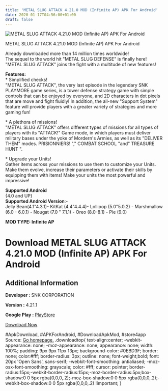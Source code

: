 ```yaml
---
title: 'METAL SLUG ATTACK 4.21.0 MOD (Infinite AP) APK For Android'
date: 2020-01-17T04:56:00+01:00
draft: false
---
```


![METAL SLUG ATTACK 4.21.0 MOD (Infinite AP) APK For Android](https://i1.wp.com/apkhome.net/wp-content/uploads/2020/01/METAL-SLUG-ATTACK-4.21.0-MOD-Infinite-AP.png "METAL SLUG ATTACK 4.21.0 MOD (Infinite AP) APK For Android")

  

METAL SLUG ATTACK 4.21.0 MOD (Infinite AP) APK For Android

Already downloaded more than 14 million times worldwide!  
The sequel to the world hit "METAL SLUG DEFENSE" is finally here!  
"METAL SLUG ATTACK" joins the fight with a multitude of new features!

**Features:**  
\* Simplified checks!  
"METAL SLUG ATTACK", the very last episode in the legendary SNK PLAYMORE game series, is a tower defense strategy game with simple controls that can be enjoyed by everyone, and 2D characters in dot pixels that are move and fight fluidly! In addition, the all-new "Support System" feature will provide players with a greater variety of strategies and more gaming fun!

\* A plethora of missions!  
"METAL SLUG ATTACK" offers different types of missions for all types of players with its "ATTACK!" Game mode, in which players must deliver military bases under the yoke of Mordern's Armies, as well as its "DELIVER THEM" modes. PRISIONNIERS! "," COMBAT SCHOOL "and" TREASURE HUNT ".

\* Upgrade your Units!  
Gather items across your missions to use them to customize your Units. Make them evolve, increase their parameters or activate their skills by equipping them with items! Make your units the most powerful and impressive!

**Supported Android**  
{4.0 and UP}  
**Supported Android Version**:-  
Jelly Bean(4.1"4.3.1)- KitKat (4.4"4.4.4)- Lollipop (5.0"5.0.2) - Marshmallow (6.0 - 6.0.1) - Nougat (7.0 " 7.1.1) - Oreo (8.0-8.1) - Pie (9.0)

**MOD TYPE: Infinite AP**

Download METAL SLUG ATTACK 4.21.0 MOD (Infinite AP) APK For Android
===================================================================

Additional Information
----------------------

**Developer :** SNK CORPORATION

**Version :** 4.21.1

**Google Play :** [PlayStore](https://play.google.com/store/apps/details?id=com.snkplaymore.android014)

  

[Download Now](https://store4app.co/post/metal-slug-attack-4-21-0-mod-infinite-ap-apk-for-android_1579194365)

  
#ApkDownload, #APKForAndroid, #DownloadApkMod, #store4app  
Source: [Go homepage.](https://store4app.co/post/metal-slug-attack-4-21-0-mod-infinite-ap-apk-for-android_1579194365) .downloadtop{ text-align:center; -webkit-appearance: none; -moz-appearance: none; appearance: none; width: 100%; padding: 9px 9px 11px 13px; background-color: #0EBD3F; border: none; color:#fff; border-radius: 3px; outline: none; font-weight;bold; font: 20px 'Open Sans', sans-serif; -webkit-font-smoothing: antialiased; -moz-osx-font-smoothing: grayscale; color: #fff; cursor: pointer; border-radius:15px;-webkit-border-radius:15px;-moz-border-radius:5px;box-shadow:0 0 5px rgba(0,0,0,.2);-moz-box-shadow:0 0 5px rgba(0,0,0,.2);-webkit-box-shadow:0 0 5px rgba(0,0,0,.2) !important; }